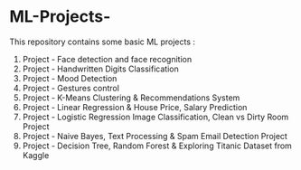 # ML-Projects-
This repository contains some basic ML projects :
1.  Project - Face detection and face recognition
2.  Project - Handwritten Digits Classification
3.  Project - Mood Detection
4.  Project - Gestures control 
5.  Project - K-Means Clustering & Recommendations System
6.  Project - Linear Regression & House Price, Salary Prediction
7.  Project - Logistic Regression Image Classification, Clean vs Dirty Room Project
8.  Project - Naive Bayes, Text Processing & Spam Email Detection Project
9.  Project - Decision Tree, Random Forest & Exploring Titanic Dataset from Kaggle
